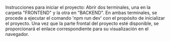 Instrucciones para iniciar el proyecto:
Abrir dos terminales, una en la carpeta "FRONTEND" y la otra en "BACKEND". En ambas terminales, se procede a ejecutar el comando 'npm run dev' con el propósito de inicializar el proyecto. Una vez que la parte frontal del proyecto esté disponible, se proporcionará el enlace correspondiente para su visualización en el navegador.
